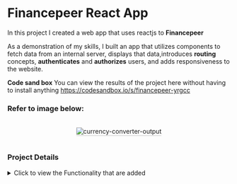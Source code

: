 # Financepeer React App

In this project I created a web app that uses reactjs to **Financepeer**

As a demonstration of my skills, I built an app that utilizes components to fetch data from an internal server, displays that data,introduces **routing** concepts, **authenticates** and **authorizes** users, and adds responsiveness to the website.

**Code sand box** You can view the results of the project here without having to install anything https://codesandbox.io/s/financepeer-yrgcc

### Refer to image below:

<br/>
<div style="text-align: center;">
    <img src="https://res.cloudinary.com/strawhat/image/upload/v1633161344/currency%20codes/finance_i9ci0n.gif" alt="currency-converter-output" style="max-width:70%;box-shadow:0 2.8px 2.2px rgba(0, 0, 0, 0.12)">
</div>
<br/>

### Project Details

<details>
<summary>Click to view the Functionality that are added</summary>

#### Project Functionality

The app have the following functionalities

- Signup Route

  - To create an account, users will need to provide their email address and password.
  - There will be an error message if the password and confirmation password don't match.

- Login Route

  - Signing up is easy with a valid username and password. Users will be able to
    access their accounts once they've registered.
  - Navigation links are provided in the Navbar for users to access Home, Login, and Signup.
  - Users will be able to view the website responsively in mobile view, tablet view as well

- Home Route

  - JSON files can only be uploaded via this panel. I used the local storage after I've submitted the selected file to save the data.
  - After clicking the logout link, users will be able to navigate to the login page.
  - A page dedicated to data will be accessed as soon as you click Data on the navbar.
  - A navbar button will be displayed only when the user submits a json file or local storage already stores json data.

- Forget Password Route

  - In case a user forgets his password, he can update it by using the forget password feature

- DisplayData Route
  - Users will be able to view their individual details from JSON files retrieved from local storage.

#### Project Details

- In order to focus my efforts on the functionality of this app rather than styling it, I used Bootstrap for quick styling for most of the components.
- I built a signup page to store user information in local storage, and then I built a login page to cross-check user input with the data in local storage, and if they do not exist, it will show the user an error.
- Upon successfully entering user details and pressing login, the user will be redirected to the home page.
- A flag is saved in local storage when a user enters the home page after clicking login so that I can communicate with the app. The flag is changed to false when the user clicks logout.Only authorized users will be able to access the home page. Everyone else will be redirected to the login page.
- All records were displayed on one page.

### Improvements to come

- There will be the ability to store emails and passwords for multiple users.
- A pagination was needed to limit the number of details displayed on each page to ten.
- Clicking a particular post will redirect the user to the posts by that particular user of that particular post
- A user interface and user experience needs to be improved to be attractive.
- Had to make components DRY by eliminating code lines re-used more than once.

</details>
